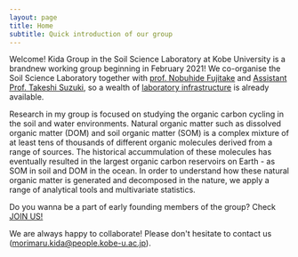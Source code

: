 ```yaml
---
layout: page
title: Home
subtitle: Quick introduction of our group 
---
```


Welcome! Kida Group in the Soil Science Laboratory at Kobe University is a brandnew working group beginning in February 2021!
We co-organise the Soil Science Laboratory together with [prof. Nobuhide Fujitake](http://www.research.kobe-u.ac.jp/ans-soil/) and
[Assistant Prof. Takeshi Suzuki](http://www.research.kobe-u.ac.jp/ans-soil/member.html), so a wealth of [laboratory infrastructure](https://morimarukida.github.io/facilities/) is already available.

Research in my group is focused on studying the organic carbon cycling in the soil and water environments.
Natural organic matter such as dissolved organic matter (DOM) and soil organic matter (SOM) is a complex mixture of
at least tens of thousands of different organic molecules derived from a range of sources. The historical accummulation of
these molecules has eventually resulted in the largest organic carbon reservoirs on Earth - as SOM in soil and DOM in the ocean.
In order to understand how these natural organic matter is generated and decomposed in the nature, we apply a range of analytical
tools and multivariate statistics.

Do you wanna be a part of early founding members of the group? Check [JOIN US!](https://morimarukida.github.io/joinus/)

We are always happy to collaborate! Please don't hesitate to contact us (morimaru.kida@people.kobe-u.ac.jp).

